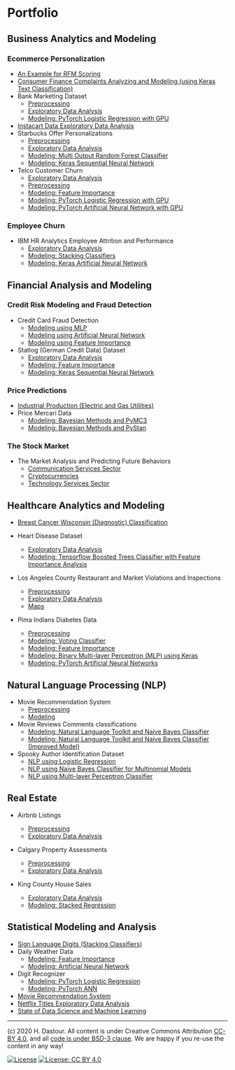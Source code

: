 # Portfolio

## Business Analytics and Modeling

### Ecommerce Personalization
* [An Example for RFM Scoring](business_analytics_and_modeling/RFM_Scoring.ipynb)
* [Consumer Finance Complaints Analyzing and Modeling (using Keras Text Classification)](natural_language_processing/Consumer_Finance_Complaints_Analyzing_and_Modeling_(using_Keras_Text_Classification).ipynb)
* Bank Marketing Dataset
	* [Preprocessing](business_analytics_and_modeling/Bank_Marketing_Preprocessing.ipynb)
	* [Exploratory Data Analysis](business_analytics_and_modeling/Bank_Marketing_EDA.ipynb)
	* [Modeling: PyTorch Logistic Regression with GPU](business_analytics_and_modeling/Bank_Marketing_Modeling_using_PyTorch_Logistic_Regression.ipynb)
* [Instacart Data Exploratory Data Analysis](business_analytics_and_modeling/Instacart_exploratory_data_analysis.ipynb)
* Starbucks Offer Personalizations
	* [Preprocessing](business_analytics_and_modeling/Starbucks_Offer_Personalizations_Preprocessing.ipynb)
	* [Exploratory Data Analysis](business_analytics_and_modeling/Starbucks_Offer_Personalizations_EDA.ipynb)
	* [Modeling: Multi Output Random Forest Classifier](business_analytics_and_modeling/Starbucks_Offer_Personalizations_using_MultiOutputRFC.ipynb)
	* [Modeling: Keras Sequential Neural Network](business_analytics_and_modeling/Starbucks_Offer_Personalizations_using_Keras_ANN.ipynb)
* Telco Customer Churn
	* [Exploratory Data Analysis](business_analytics_and_modeling/Telco_Customer_Churn_EDA.ipynb)
	* [Preprocessing](business_analytics_and_modeling/Telco_Customer_Churn_Classification_Preprocessing.ipynb)
	* [Modeling: Feature Importance](business_analytics_and_modeling/Telco_Customer_Churn_Classification_using_Feature_Importance.ipynb)
	* [Modeling: PyTorch Logistic Regression with GPU](business_analytics_and_modeling/Telco_Customer_Churn_Classification_with_PyTorch_Logistic_Regression.ipynb)
	* [Modeling: PyTorch Artificial Neural Network with GPU](business_analytics_and_modeling/Telco_Customer_Churn_Classification_with_PyTorch_ANN.ipynb)

### Employee Churn
* IBM HR Analytics Employee Attrition and Performance
	* [Exploratory Data Analysis](business_analytics_and_modeling/IBM_HR_Analytics_EDA.ipynb)
	* [Modeling: Stacking Classifiers](business_analytics_and_modeling/IBM_HR_Analytics_Modeling_using_Stacking_Classifiers.ipynb)
	* [Modeling: Keras Artificial Neural Network](business_analytics_and_modeling/IBM_HR_Analytics_Modeling_using_ANN.ipynb)

## Financial Analysis and Modeling

### Credit Risk Modeling and Fraud Detection

* Credit Card Fraud Detection
    * [Modeling using MLP](financial_analysis_and_modeling/Credit_Card_Fraud_Detection_using_MLP.ipynb)
    * [Modeling using Artificial Neural Network](financial_analysis_and_modeling/Credit_Card_Fraud_Detection_using_ANN.ipynb)
    * [Modeling using Feature Importance](financial_analysis_and_modeling/Credit_Card_Fraud_Detection_using_Feature_Importance.ipynb)
* Statlog (German Credit Data) Dataset
    * [Exploratory Data Analysis](financial_analysis_and_modeling/Statlog_(German_Credit_Data)_Dataset_EDA.ipynb)
    * [Modeling: Feature Importance](financial_analysis_and_modeling/Statlog_(German_Credit_Data)_using_Feature_Importance.ipynb)
    * [Modeling: Keras Sequential Neural Network](financial_analysis_and_modeling/Statlog_(German_Credit_Data)_using_Keras.ipynb)

### Price Predictions
* [Industrial Production (Electric and Gas Utilities)](financial_analysis_and_modeling/Industrial_Production_(Electric_and_Gas_Utilities).ipynb)
* Price Mercari Data
    * [Modeling: Bayesian Methods and PyMC3](financial_analysis_and_modeling/Price_Mercari_Data_Modeling_using_Bayesian_Methods_and_PyMC3.ipynb)
    * [Modeling: Bayesian Methods and PyStan](financial_analysis_and_modeling/Price_Mercari_Data_Modeling_using_Bayesian_Methods_and_PyStan.ipynb)

### The Stock Market
* The Market Analysis and Predicting Future Behaviors
	* [Communication Services Sector](financial_analysis_and_modeling/The_Market_Analysis_for_Communication_Services_Sector.ipynb)
	* [Cryptocurrencies](financial_analysis_and_modeling/The_Market_Analysis_for_Cryptocurrencies.ipynb)
	* [Technology Services Sector](financial_analysis_and_modeling/The_Market_Analysis_for_Technology_Services.ipynb)

## Healthcare Analytics and Modeling

* [Breast Cancer Wisconsin (Diagnostic) Classification](healthcare_analytics_and_modeling/Breast_Cancer_Wisconsin_(Diagnostic)_Classification.ipynb)

* Heart Disease Dataset
	* [Exploratory Data Analysis](healthcare_analytics_and_modeling/Heart_Disease_Dataset_EDA.ipynb)
	* [Modeling: Tensorflow Boosted Trees Classifier with Feature Importance Analysis](healthcare_analytics_and_modeling/Heart_Disease_Dataset_TF_Boosted_Trees_with_Feat_Importance_Analysis.ipynb)

* Los Angeles County Restaurant and Market Violations and Inspections
	* [Preprocessing](healthcare_analytics_and_modeling/Los_Angeles_Inspection_Preprocessing.ipynb)
	* [Exploratory Data Analysis](healthcare_analytics_and_modeling/Los_Angeles_Inspection_exploratory_data_analysis.ipynb)
	* [Maps](healthcare_analytics_and_modeling/Los_Angeles_Inspection_Maps.ipynb)

* Pima Indians Diabetes Data
	* [Preprocessing](healthcare_analytics_and_modeling/Pima_Indians_Diabetes_Dataset_Preprocessing.ipynb)
	* [Modeling: Voting Classifier](healthcare_analytics_and_modeling/Pima_Indians_Diabetes_Dataset_Modeling_Voting_Classifier.ipynb)
	* [Modeling: Feature Importance](healthcare_analytics_and_modeling/Pima_Indians_Diabetes_Dataset_Modeling_Feature_Importance.ipynb)
	* [Modeling: Binary Multi-layer Perceptron (MLP) using Keras](healthcare_analytics_and_modeling/Pima_Indians_Diabetes_Dataset_Modeling_Keras_Binary_MLP.ipynb)
	* [Modeling: PyTorch Artificial Neural Networks](healthcare_analytics_and_modeling/Pima_Indians_Diabetes_Dataset_Modeling_PyTorch_ANN.ipynb)

## Natural Language Processing (NLP)

* Movie Recommendation System
	* [Preprocessing](natural_language_processing/Movie_Recommendation_system_Preprocessing.ipynb)
	* [Modeling](natural_language_processing/Movie_Recommendation_system_Modeling.ipynb)
* Movie Reviews Comments classifications
	* [Modeling: Natural Language Toolkit and Naive Bayes Classifier](natural_language_processing/Movie_Reviews_Comments_classifications_using_Modeling_using_NLTK.ipynb)
	* [Modeling: Natural Language Toolkit and Naive Bayes Classifier (Improved Model)](natural_language_processing/Movie_Reviews_Comments_classifications_using_Modeling_using_NLTK_Improved_Model.ipynb)
* Spooky Author Identification Dataset
	* [NLP using Logistic Regression](natural_language_processing/Spooky_Author_Identification_Dataset_NLP_using_LogReg.ipynb)
	* [NLP using Naive Bayes Classifier for Multinomial Models](natural_language_processing/Spooky_Author_Identification_Dataset_NLP_using_MNB.ipynb)
	* [NLP using Multi-layer Perceptron Classifier](natural_language_processing/Spooky_Author_Identification_Dataset_NLP_using_MLP.ipynb)
	
## Real Estate

* Airbnb Listings
	* [Preprocessing](real_estate/Airbnb_Listings_Preprocessing.ipynb)
	* [Exploratory Data Analysis](real_estate/Airbnb_Listings_exploratory_data_analysis.ipynb)
	
* Calgary Property Assessments
	* [Preprocessing](real_estate/Calgary_Property_Assessments_Preprocessing.ipynb)
	* [Exploratory Data Analysis](real_estate/Calgary_Property_Assessments_EDA.ipynb)
	
* King County House Sales
	* [Exploratory Data Analysis](real_estate/King_County_House_Sales_EDA.ipynb)
	* [Modeling: Stacked Regression](real_estate/King_County_House_Sales_Stacked_Modeling.ipynb)

## Statistical Modeling and Analysis

* [Sign Language Digits (Stacking Classifiers)](statistical_modeling_and_analysis/Sign_Language_Digits_Stacking_Classifiers.ipynb)
* Daily Weather Data
	* [Modeling: Feature Importance](statistical_modeling_and_analysis/Daily_Weather_Data_Analysis_and_Classification_using_Feature_Importance.ipynb)
	* [Modeling: Artificial Neural Network](statistical_modeling_and_analysis/Daily_Weather_Data_Analysis_and_Classification_using_ANN.ipynb)
* Digit Recognizer
	* [Modeling: PyTorch Logistic Regression](statistical_modeling_and_analysis/Digit_Recognizer_Classification_using_PyTorch_Logistic_Regression.ipynb)
	* [Modeling: PyTorch ANN](statistical_modeling_and_analysis/Digit_Recognizer_Classification_using_PyTorch_ANN.ipynb)
* [Movie Recommendation System](statistical_modeling_and_analysis/Movie_Recommendation_System.ipynb)
* [Netflix Titles Exploratory Data Analysis](statistical_modeling_and_analysis/Netflix_titles.ipynb)
* [State of Data Science and Machine Learning](statistical_modeling_and_analysis/State_of_Data_Science_and_Machine_Learning.ipynb)	


***
(c) 2020 H. Dastour. All content is under Creative Commons Attribution [CC-BY 4.0](https://creativecommons.org/licenses/by/4.0/legalcode.txt), and all [code is under BSD-3 clause](https://github.com/engineersCode/EngComp/blob/master/LICENSE). We are happy if you re-use the content in any way!

[![License](https://img.shields.io/badge/License-BSD%203--Clause-blue.svg)](https://opensource.org/licenses/BSD-3-Clause) [![License: CC BY 4.0](https://img.shields.io/badge/License-CC%20BY%204.0-lightgrey.svg)](https://creativecommons.org/licenses/by/4.0/)